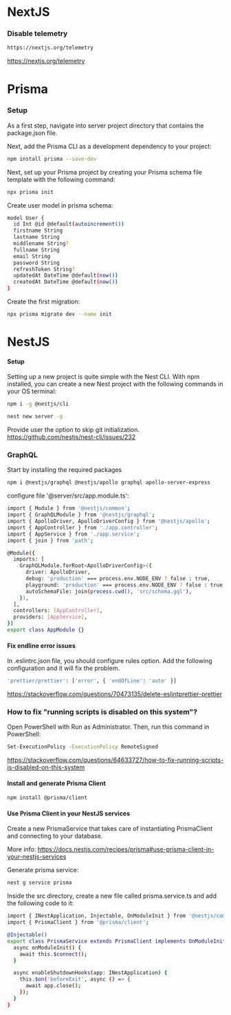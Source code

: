 # NextJS

### Disable telemetry

```bash
https://nextjs.org/telemetry
```

https://nextjs.org/telemetry

# Prisma

### Setup

As a first step, navigate into server project directory that contains the package.json file.

Next, add the Prisma CLI as a development dependency to your project:

```bash
npm install prisma --save-dev
```

Next, set up your Prisma project by creating your Prisma schema file template with the following command:

```bash
npx prisma init
```

Create user model in prisma schema:

```bash
model User {
  id Int @id @default(autoincrement())
  firstname String
  lastname String
  middlename String?
  fullname String
  email String
  password String
  refreshToken String?
  updatedAt DateTime @default(now())
  createdAt DateTime @default(now())
}
```

Create the first migration:

```bash
npx prisma migrate dev --name init
```

# NestJS

#### Setup

Setting up a new project is quite simple with the Nest CLI. With npm installed, you can create a new Nest project with the following commands in your OS terminal:

```bash
npm i -g @nestjs/cli
```

```bash
nest new server -g
```

Provide user the option to skip git initialization.
<https://github.com/nestjs/nest-cli/issues/232>

### GraphQL

Start by installing the required packages

```bash
npm i @nestjs/graphql @nestjs/apollo graphql apollo-server-express
```

configure file '@server/src/app.module.ts':

```bash
import { Module } from '@nestjs/common';
import { GraphQLModule } from '@nestjs/graphql';
import { ApolloDriver, ApolloDriverConfig } from '@nestjs/apollo';
import { AppController } from './app.controller';
import { AppService } from './app.service';
import { join } from 'path';

@Module({
  imports: [
    GraphQLModule.forRoot<ApolloDriverConfig>({
      driver: ApolloDriver,
      debug: 'production' === process.env.NODE_ENV ? false : true,
      playground: 'production' === process.env.NODE_ENV ? false : true,
      autoSchemaFile: join(process.cwd(), 'src/schema.gql'),
    }),
  ],
  controllers: [AppController],
  providers: [AppService],
})
export class AppModule {}
```

#### Fix endline error issues

In .eslintrc.json file, you should configure rules option. Add the following configuration and it will fix the problem.

```bash
'prettier/prettier': ['error', { 'endOfLine': 'auto' }]
```

<https://stackoverflow.com/questions/70473135/delete-eslintprettier-prettier>

### How to fix "running scripts is disabled on this system"?

Open PowerShell with Run as Administrator. Then, run this command in PowerShell:

```bash
Set-ExecutionPolicy -ExecutionPolicy RemoteSigned
```

<https://stackoverflow.com/questions/64633727/how-to-fix-running-scripts-is-disabled-on-this-system>

#### Install and generate Prisma Client

```bash
npm install @prisma/client
```

#### Use Prisma Client in your NestJS services

Create a new PrismaService that takes care of instantiating PrismaClient and connecting to your database.

More info: <https://docs.nestjs.com/recipes/prisma#use-prisma-client-in-your-nestjs-services>

Generate prisma service:

```bash
nest g service prisma
```

Inside the src directory, create a new file called prisma.service.ts and add the following code to it:

```bash
import { INestApplication, Injectable, OnModuleInit } from '@nestjs/common';
import { PrismaClient } from '@prisma/client';

@Injectable()
export class PrismaService extends PrismaClient implements OnModuleInit {
  async onModuleInit() {
    await this.$connect();
  }

  async enableShutdownHooks(app: INestApplication) {
    this.$on('beforeExit', async () => {
      await app.close();
    });
  }
}
```
